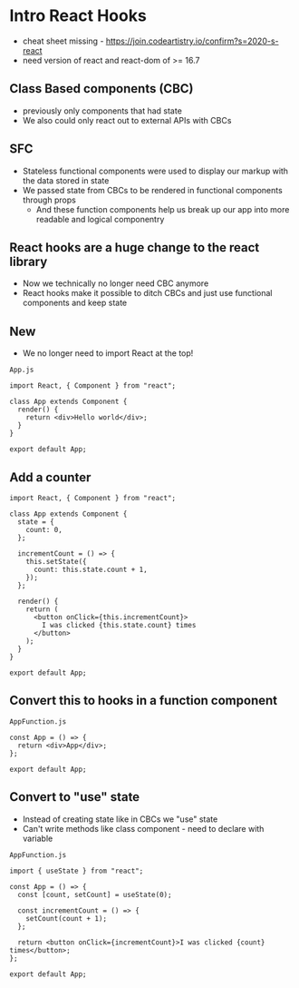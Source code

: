 # Intro React Hooks
* cheat sheet missing - https://join.codeartistry.io/confirm?s=2020-s-react
* need version of react and react-dom of >= 16.7

## Class Based components (CBC)
* previously only components that had state
* We also could only react out to external APIs with CBCs

## SFC
* Stateless functional components were used to display our markup with the data stored in state
* We passed state from CBCs to be rendered in functional components through props
    - And these function components help us break up our app into more readable and logical componentry

## React hooks are a huge change to the react library
* Now we technically no longer need CBC anymore
* React hooks make it possible to ditch CBCs and just use functional components and keep state

## New
* We no longer need to import React at the top!

`App.js`

```
import React, { Component } from "react";

class App extends Component {
  render() {
    return <div>Hello world</div>;
  }
}

export default App;

```

## Add a counter
```
import React, { Component } from "react";

class App extends Component {
  state = {
    count: 0,
  };

  incrementCount = () => {
    this.setState({
      count: this.state.count + 1,
    });
  };

  render() {
    return (
      <button onClick={this.incrementCount}>
        I was clicked {this.state.count} times
      </button>
    );
  }
}

export default App;
```

## Convert this to hooks in a function component
`AppFunction.js`

```
const App = () => {
  return <div>App</div>;
};

export default App;
```

## Convert to "use" state
* Instead of creating state like in CBCs we "use" state
* Can't write methods like class component - need to declare with variable

`AppFunction.js`

```
import { useState } from "react";

const App = () => {
  const [count, setCount] = useState(0);

  const incrementCount = () => {
    setCount(count + 1);
  };

  return <button onClick={incrementCount}>I was clicked {count} times</button>;
};

export default App;
```

